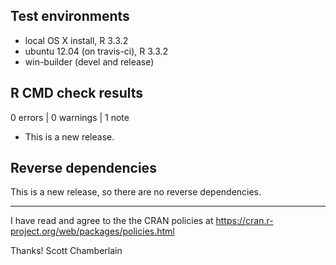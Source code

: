 ## Test environments

* local OS X install, R 3.3.2
* ubuntu 12.04 (on travis-ci), R 3.3.2
* win-builder (devel and release)

## R CMD check results

0 errors | 0 warnings | 1 note

* This is a new release.



## Reverse dependencies

This is a new release, so there are no reverse dependencies.

--- 

I have read and agree to the the CRAN policies at
https://cran.r-project.org/web/packages/policies.html

Thanks!
Scott Chamberlain